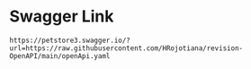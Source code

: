 # Swagger Link
`https://petstore3.swagger.io/?url=https://raw.githubusercontent.com/HRojotiana/revision-OpenAPI/main/openApi.yaml`
